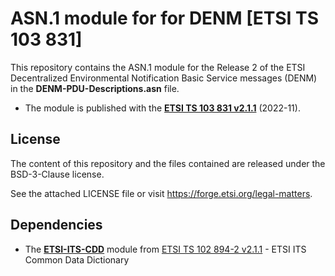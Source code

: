 # ASN.1 module for for DENM [ETSI TS 103 831]

This repository contains the ASN.1 module for the Release 2 of the ETSI Decentralized Environmental Notification Basic Service messages (DENM) in the **DENM-PDU-Descriptions.asn** file.
* The module is published with the **[ETSI TS 103 831 v2.1.1](https://www.etsi.org/deliver/etsi_ts/103800_103899/103831/02.01.01_60/ts_103831v020101p.pdf)** (2022-11).

## License

The content of this repository and the files contained are released under the BSD-3-Clause license.

See the attached LICENSE file or visit https://forge.etsi.org/legal-matters.

## Dependencies

- The **[ETSI-ITS-CDD](https://forge.etsi.org/rep/ITS/asn1/cdd_ts102894_2/-/tree/v2.1.1)** module from [ETSI TS 102 894-2 v2.1.1](https://www.etsi.org/deliver/etsi_ts/102800_102899/10289402/02.01.01_60/ts_10289402v020101p.pdf) - ETSI ITS Common Data Dictionary
